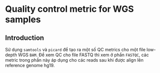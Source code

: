 # Quality control metric for WGS samples

## Introduction 
Sử dụng `samtools` và `picard` để tạo ra một số QC metrics cho một file low-depth WGS `BAM`. Để xem QC cho file FASTQ thì xem ở phần `FASTQC`, các metric trong phần này áp dụng cho các reads sau khi được align lên reference genome hg19. 

